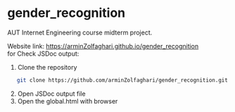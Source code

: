 # gender_recognition
AUT Internet Engineering course midterm project.

Website link: https://arminZolfaghari.github.io/gender_recognition
<br>
for Check JSDoc output:
1. Clone the repository
```sh
   git clone https://github.com/arminZolfaghari/gender_recognition.git
   ```
2. Open JSDoc output file
3. Open the global.html with browser
